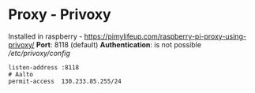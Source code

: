 # Proxy - Privoxy
Installed in raspberry - https://pimylifeup.com/raspberry-pi-proxy-using-privoxy/
**Port**: 8118 (default)
**Authentication**: is not possible
*/etc/privoxy/config*
```
listen-address :8118
# Aalto
permit-access  130.233.85.255/24
```
